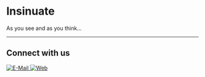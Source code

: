 # Insinuate

As you see and as you think...

---

## Connect with us
<a href="https://discord.gg/Fs6fJN3jXj" target="_blank">
<img src=https://img.shields.io/badge/Discord-%235562EA.svg?style=for-the-badge&logo=discord&logoColor=white alt=E-Mail style="margin-bottom: 5px;" />
</a>

<a href="https://insinuate.io" target="_blank">
<img src=https://img.shields.io/badge/insinuate.io-%230d3f67.svg?style=for-the-badge&logo=instatus&logoColor=white alt=Web style="margin-bottom: 5px;" />
</a>
